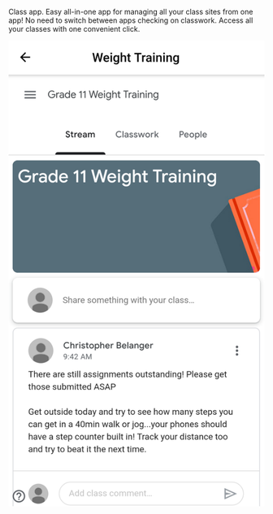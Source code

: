 Class app.
Easy all-in-one app for managing all your class sites from one app! No need to switch between apps checking on classwork. Access all your classes with one convenient click.

![](images/Screenshot_1588909255%20(2).png)
